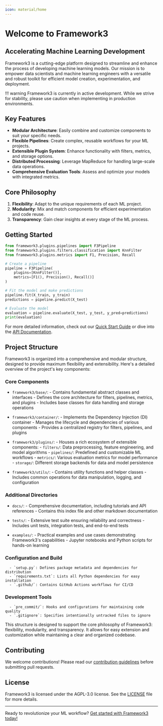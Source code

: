 ```yaml
---
icon: material/home
---
```


# Welcome to Framework3
## Accelerating Machine Learning Development

Framework3 is a cutting-edge platform designed to streamline and enhance the process of developing machine learning models. Our mission is to empower data scientists and machine learning engineers with a versatile and robust toolkit for efficient model creation, experimentation, and deployment.

!!! warning
    Framework3 is currently in active development. While we strive for stability, please use caution when implementing in production environments.

## Key Features

- **Modular Architecture**: Easily combine and customize components to suit your specific needs.
- **Flexible Pipelines**: Create complex, reusable workflows for your ML projects.
- **Extensible Plugin System**: Enhance functionality with filters, metrics, and storage options.
- **Distributed Processing**: Leverage MapReduce for handling large-scale data operations.
- **Comprehensive Evaluation Tools**: Assess and optimize your models with integrated metrics.

## Core Philosophy

1. **Flexibility**: Adapt to the unique requirements of each ML project.
2. **Modularity**: Mix and match components for efficient experimentation and code reuse.
3. **Transparency**: Gain clear insights at every stage of the ML process.

## Getting Started

```python
from framework3.plugins.pipelines import F3Pipeline
from framework3.plugins.filters.classification import KnnFilter
from framework3.plugins.metrics import F1, Precision, Recall

# Create a pipeline
pipeline = F3Pipeline(
    plugins=[KnnFilter()],
    metrics=[F1(), Precision(), Recall()]
)

# Fit the model and make predictions
pipeline.fit(X_train, y_train)
predictions = pipeline.predict(X_test)

# Evaluate the model
evaluation = pipeline.evaluate(X_test, y_test, y_pred=predictions)
print(evaluation)
```

For more detailed information, check out our [Quick Start Guide](quick_start/index.md) or dive into the [API Documentation](api/index.md).

## Project Structure

Framework3 is organized into a comprehensive and modular structure, designed to provide maximum flexibility and extensibility. Here's a detailed overview of the project's key components:

### Core Components

- `framework3/base/`:
      - Contains fundamental abstract classes and interfaces
      - Defines the core architecture for filters, pipelines, metrics, and plugins
      - Includes base classes for data handling and storage operations

- `framework3/container/`:
      - Implements the Dependency Injection (DI) container
      - Manages the lifecycle and dependencies of various components
      - Provides a centralized registry for filters, pipelines, and plugins

- `framework3/plugins/`:
      - Houses a rich ecosystem of extensible components:
         - `filters/`: Data preprocessing, feature engineering, and model algorithms
         - `pipelines/`: Predefined and customizable ML workflows
         - `metrics/`: Various evaluation metrics for model performance
         - `storage/`: Different storage backends for data and model persistence

- `framework3/utils/`:
      - Contains utility functions and helper classes
      - Includes common operations for data manipulation, logging, and configuration

### Additional Directories

- `docs/`:
      - Comprehensive documentation, including tutorials and API references
      - Contains this index file and other markdown documentation

- `tests/`:
      - Extensive test suite ensuring reliability and correctness
      - Includes unit tests, integration tests, and end-to-end tests

- `examples/`:
      - Practical examples and use cases demonstrating Framework3's capabilities
      - Jupyter notebooks and Python scripts for hands-on learning

### Configuration and Build

      - `setup.py`: Defines package metadata and dependencies for distribution
      - `requirements.txt`: Lists all Python dependencies for easy installation
      - `.github/`: Contains GitHub Actions workflows for CI/CD

### Development Tools

      - `pre_commit/`: Hooks and configurations for maintaining code quality
      - `.gitignore`: Specifies intentionally untracked files to ignore

This structure is designed to support the core philosophy of Framework3: flexibility, modularity, and transparency. It allows for easy extension and customization while maintaining a clear and organized codebase.

## Contributing

We welcome contributions! Please read our [contribution guidelines](https://github.com/manucouto1/framework3/blob/main/docs/CONTRIBUTING.md) before submitting pull requests.

## License

Framework3 is licensed under the AGPL-3.0 license. See the [LICENSE](https://github.com/manucouto1/framework3/blob/main/LICENSE) file for more details.

---

Ready to revolutionize your ML workflow? [Get started with Framework3 today!](quick_start/index.md)
